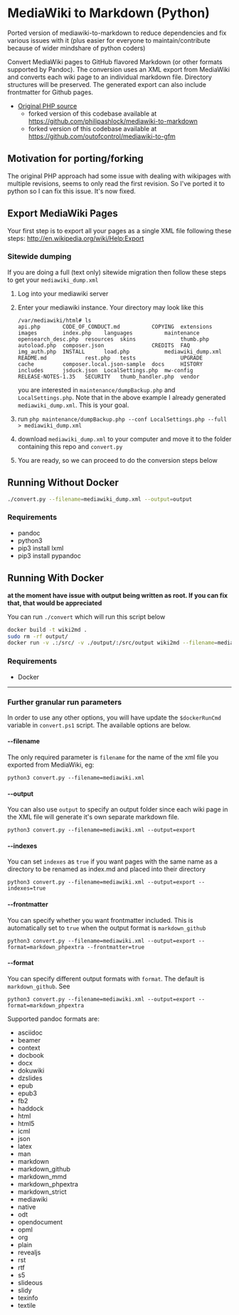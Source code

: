 MediaWiki to Markdown (Python)
=====================

Ported version of mediawiki-to-markdown to reduce dependencies and fix various issues with it (plus easier for everyone to maintain/contribute because of wider mindshare of python coders)

Convert MediaWiki pages to GitHub flavored Markdown (or other formats supported by Pandoc). The conversion uses an XML export from MediaWiki and converts each wiki page to an individual markdown file. Directory structures will be preserved. The generated export can also include frontmatter for Github pages.

* [Original PHP source](https://github.com/realrubberduckdev/mediawiki-to-markdown)
    - forked version of this codebase available at https://github.com/philipashlock/mediawiki-to-markdown
    - forked version of this codebase available at https://github.com/outofcontrol/mediawiki-to-gfm

## Motivation for porting/forking

The original PHP approach had some issue with dealing with wikipages with multiple revisions, seems to only read the first revision. So I've ported it to python so I can fix this issue. It's now fixed.

## Export MediaWiki Pages

Your first step is to export all your pages as a single XML file following these steps: http://en.wikipedia.org/wiki/Help:Export

### Sitewide dumping

If you are doing a full (text only) sitewide migration then follow these steps to get your `mediawiki_dump.xml`

1. Log into your mediawiki server
2. Enter your mediawiki instance. Your directory may look like this

    ```
    /var/mediawiki/html# ls
    api.php       CODE_OF_CONDUCT.md          COPYING  extensions  images        index.php    languages          maintenance         opensearch_desc.php  resources  skins              thumb.php
    autoload.php  composer.json               CREDITS  FAQ         img_auth.php  INSTALL      load.php           mediawiki_dump.xml  README.md            rest.php   tests              UPGRADE
    cache         composer.local.json-sample  docs     HISTORY     includes      jsduck.json  LocalSettings.php  mw-config           RELEASE-NOTES-1.35   SECURITY   thumb_handler.php  vendor
    ```

    you are interested in `maintenance/dumpBackup.php` and `LocalSettings.php`. Note that in the above example I already generated `mediawiki_dump.xml`. This is your goal.

3. run `php maintenance/dumpBackup.php --conf LocalSettings.php --full > mediawiki_dump.xml`
4. download `mediawiki_dump.xml` to your computer and move it to the folder containing this repo and `convert.py`
5. You are ready, so we can proceed to do the conversion steps below

## Running Without Docker

```bash
./convert.py --filename=mediawiki_dump.xml --output=output
```

### Requirements
* pandoc
* python3
* pip3 install lxml
* pip3 install pypandoc

## Running With Docker

**at the moment have issue with output being written as root. If you can fix that, that would be appreciated**

You can run `./convert` which will run this script below

```bash
docker build -t wiki2md .
sudo rm -rf output/
docker run -v .:/src/ -v ./output/:/src/output wiki2md --filename=mediawiki_dump.xml --output=/src/output
```

### Requirements
* Docker

----

### Further granular run parameters

In order to use any other options, you will have update the `$dockerRunCmd` variable in `convert.ps1` script. The available options are below.

#### --filename ####
The only required parameter is `filename` for the name of the xml file you exported from MediaWiki, eg: 

`python3 convert.py --filename=mediawiki.xml`

#### --output ####
You can also use `output` to specify an output folder since each wiki page in the XML file will generate it's own separate markdown file.

`python3 convert.py --filename=mediawiki.xml --output=export`


#### --indexes ####
You can set `indexes` as `true` if you want pages with the same name as a directory to be renamed as index.md and placed into their directory

`python3 convert.py --filename=mediawiki.xml --output=export --indexes=true`

#### --frontmatter ####
You can specify whether you want frontmatter included. This is automatically set to `true` when the output format is `markdown_github`

`python3 convert.py --filename=mediawiki.xml --output=export --format=markdown_phpextra --frontmatter=true`


#### --format ####
You can specify different output formats with `format`. The default is `markdown_github`. See 

`python3 convert.py --filename=mediawiki.xml --output=export --format=markdown_phpextra`

Supported pandoc formats are: 

* asciidoc
* beamer
* context
* docbook
* docx
* dokuwiki
* dzslides
* epub
* epub3
* fb2
* haddock
* html
* html5
* icml
* json
* latex
* man
* markdown
* markdown_github
* markdown_mmd
* markdown_phpextra
* markdown_strict
* mediawiki
* native
* odt
* opendocument
* opml
* org
* plain
* revealjs
* rst
* rtf
* s5
* slideous
* slidy
* texinfo
* textile

